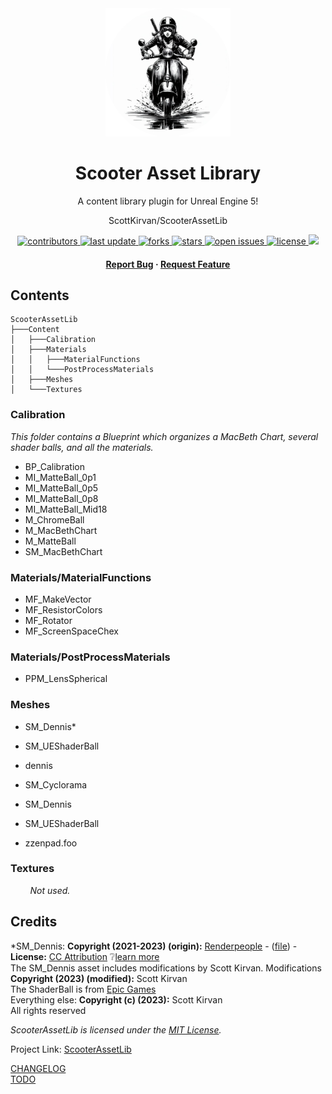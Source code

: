 <!--
Hey, thanks for using the awesome-readme-template template.  
If you have any enhancements, then fork this project and create a pull request 
or just open an issue with the label "enhancement".

Don't forget to give this project a star for additional support ;)
Maybe you can mention me or this repo in the acknowledgements too
-->
<div align="center">

  <img src="assets/media/logo.png" alt="logo" width="200" height="auto" />
  <h1>Scooter Asset Library</h1>
  
  <p>
    A content library plugin for Unreal Engine 5! 
  </p>
  
  
ScottKirvan/ScooterAssetLib
<!-- Badges -->
<p>
  <a href="https://github.com/ScottKirvan/ScooterGitTemplate/graphs/contributors">
    <img src="https://img.shields.io/github/contributors/ScottKirvan/ScooterAssetLib" alt="contributors" />
  </a>
  <a href="">
    <img src="https://img.shields.io/github/last-commit/ScottKirvan/ScooterAssetLib" alt="last update" />
  </a>
  <a href="https://github.com/ScottKirvan/ScooterGitTemplate/network/members">
    <img src="https://img.shields.io/github/forks/ScottKirvan/ScooterAssetLib" alt="forks" />
  </a>
  <a href="https://github.com/ScottKirvan/ScooterGitTemplate/stargazers">
    <img src="https://img.shields.io/github/stars/ScottKirvan/ScooterAssetLib" alt="stars" />
  </a>
  <a href="https://github.com/ScottKirvan/ScooterGitTemplate/issues/">
    <img src="https://img.shields.io/github/issues/ScottKirvan/ScooterAssetLib" alt="open issues" />
  </a>
  <a href="https://github.com/ScottKirvan/ScooterGitTemplate/blob/master/LICENSE">
    <img src="https://img.shields.io/github/license/ScottKirvan/ScooterAssetLib.svg" alt="license" />
  </a>
  <a href="https://discord.gg/qwru5MY8jk">
    <!--<img src="https://img.shields.io/discord/704680098577514527?style=flat-square&label=%F0%9F%92%AC%20discord&color=00ACD7">-->
    <img src="https://img.shields.io/discord/795809072154148895?style=flat-square&label=discord&color=00ACD7">
  </a>
</p>
   
<h4>
    <!-- <a href="https://github.com/ScottKirvan/ScooterAssetLib/">View Demo</a>
  <span> · </span>
    <a href="https://github.com/ScottKirvan/ScooterAssetLib">Documentation</a>
  <span> · </span> -->
    <a href="https://github.com/ScottKirvan/ScooterAssetLib/issues/">Report Bug</a>
  <span> · </span>
    <a href="https://github.com/ScottKirvan/ScooterAssetLib/issues/">Request Feature</a>
  </h4>
</div>

## Contents

```
ScooterAssetLib
├───Content
│   ├───Calibration
│   ├───Materials
│   │   ├───MaterialFunctions
│   │   └───PostProcessMaterials
│   ├───Meshes
│   └───Textures
```

### Calibration
*This folder contains a Blueprint which organizes a MacBeth Chart, several shader balls, and all the materials.*
- BP_Calibration
- MI_MatteBall_0p1
- MI_MatteBall_0p5
- MI_MatteBall_0p8
- MI_MatteBall_Mid18
- M_ChromeBall
- M_MacBethChart
- M_MatteBall
- SM_MacBethChart

### Materials/MaterialFunctions
- MF_MakeVector
- MF_ResistorColors
- MF_Rotator
- MF_ScreenSpaceChex

### Materials/PostProcessMaterials
- PPM_LensSpherical

### Meshes
- SM_Dennis*
- SM_UEShaderBall

- dennis
- SM_Cyclorama
- SM_Dennis
- SM_UEShaderBall
- zzenpad.foo

### Textures
&nbsp; &nbsp; &nbsp; &nbsp; *Not used.*


## Credits
*SM_Dennis:  **Copyright (2021-2023) (origin):**  [Renderpeople](https://renderpeople.com/) - ([file](https://renderpeople.com/sample/free/renderpeople_free_posed_people_OBJ.zip)) - **License:**  [CC Attribution](notes/Dennis_License.md) :grey_question:[learn more](http://creativecommons.org/licenses/by/4.0/)  
The SM_Dennis asset includes modifications by Scott Kirvan. Modifications **Copyright (2023) (modified):** Scott Kirvan   
The ShaderBall is from [Epic Games](http://epicgames.com)  
Everything else:  **Copyright (c) (2023):** Scott Kirvan   
All rights reserved  

*ScooterAssetLib is licensed under the [MIT License](LICENSE.md).*

Project Link:  [ScooterAssetLib](https://github.com/ScottKirvan/ScooterAssetLib)

[CHANGELOG](notes/CHANGELOG.md)  
[TODO](notes/TODO.md)
